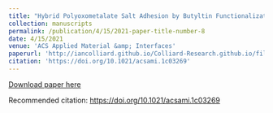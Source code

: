 ```yaml
---
title: "Hybrid Polyoxometalate Salt Adhesion by Butyltin Functionalization"
collection: manuscripts
permalink: /publication/4/15/2021-paper-title-number-8
date: 4/15/2021
venue: 'ACS Applied Material &amp; Interfaces'
paperurl: 'http://iancolliard.github.io/Colliard-Research.github.io/files/paper8.pdf'
citation: 'https://doi.org/10.1021/acsami.1c03269'
---
```


<a href='http://iancolliard.github.io/Colliard-Research.github.io/files/paper8.pdf'>Download paper here</a>

Recommended citation: https://doi.org/10.1021/acsami.1c03269